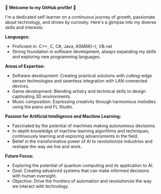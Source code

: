 **👋 Welcome to my GitHub profile! 🚀**

I'm a dedicated self-learner on a continuous journey of growth, passionate about technology, and driven by curiosity. Here's a glimpse into my diverse skills and interests:

**Languages:**
- Proficient in: C++, C, C#, Java, ASM86(~), VB.net
- Strong foundation in software development, always expanding my skills and exploring new programming languages.

**Areas of Expertise:**
- Software development: Creating practical solutions with cutting-edge sensor technologies and seamless integration with LAN-connected devices.
- Game development: Blending artistry and technical skills to design captivating 3D environments.
- Music composition: Expressing creativity through harmonious melodies using the piano and FL Studio.

**Passion for Artificial Intelligence and Machine Learning:**
- Fascinated by the potential of machines making autonomous decisions.
- In-depth knowledge of machine learning algorithms and techniques, continuously learning and exploring advancements in the field.
- Belief in the transformative power of AI to revolutionize industries and reshape the way we live and work.

**Future Focus:**
- Exploring the potential of quantum computing and its application to AI.
- Goal: Creating advanced systems that can make informed decisions with human oversight.
- Objective: Drive the frontiers of automation and revolutionize the way we interact with technology.
